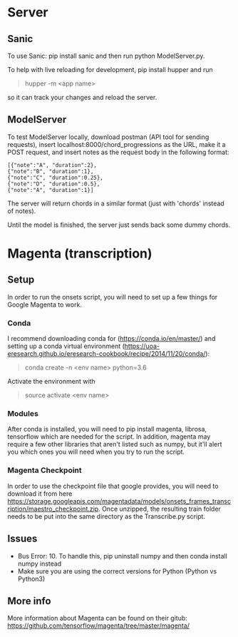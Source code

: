 # Server

## Sanic

To use Sanic: pip install sanic and then run python ModelServer.py.


To help with live reloading for development, pip install hupper and run

> hupper -m \<app name\>

so it can track your changes and reload the server.

## ModelServer

To test ModelServer locally, download postman (API tool for sending requests),
insert localhost:8000/chord_progressions as the URL, make it a POST request,
and insert notes as the request body in the following format:

    [{"note":"A", "duration":2},
    {"note":"B", "duration":1},
    {"note":"C", "duration":0.25},
    {"note":"D", "duration":0.5},
    {"note":"A", "duration":1}]

The server will return chords in a similar format (just with 'chords' instead
of notes).

Until the model is finished, the server just sends back some dummy chords.


# Magenta (transcription)

## Setup

In order to run the onsets script, you will need to set up a few things for Google Magenta to work.

### Conda

I recommend downloading conda for (https://conda.io/en/master/) and setting up a conda virtual environment (https://uoa-eresearch.github.io/eresearch-cookbook/recipe/2014/11/20/conda/):

> conda create -n \<env name\> python=3.6

Activate the environment with

> source activate \<env name\>

### Modules

After conda is installed, you will need to pip install magenta, librosa, tensorflow which are needed for the script. In addition, magenta may require a few other libraries that aren't listed such as numpy, but it'll alert you which ones you will need when you try to run the script.

### Magenta Checkpoint

In order to use the checkpoint file that google provides, you will need to download it from here https://storage.googleapis.com/magentadata/models/onsets_frames_transcription/maestro_checkpoint.zip. Once unzipped, the resulting train folder needs to be put into the same directory as the Transcribe.py script.

## Issues

* Bus Error: 10. To handle this, pip uninstall numpy and then conda install numpy instead
* Make sure you are using the correct versions for Python (Python vs Python3)

## More info

More information about Magenta can be found on their gitub: https://github.com/tensorflow/magenta/tree/master/magenta/
